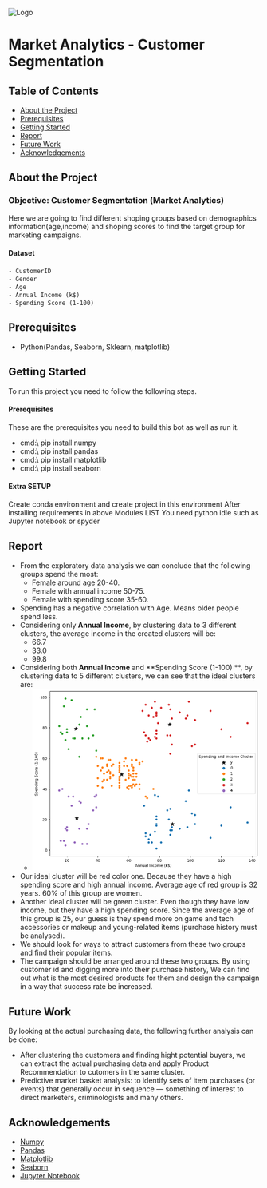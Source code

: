 
![Logo](https://miro.medium.com/v2/resize:fit:770/1*I84-PCI-kCuSkd7vDt_luQ.png)


# Market Analytics - Customer Segmentation

## Table of Contents
* [About the Project](#about-the-project)
* [Prerequisites](#Prerequisites)
* [Getting Started](#getting-started)
* [Report](#report)
* [Future Work](#Future-Work)
* [Acknowledgements](#acknowledgements)




## About the Project
### Objective: Customer Segmentation (Market Analytics)
Here we are going to find different shoping groups based on demographics information(age,income) and shoping scores to find the target group for marketing campaigns.
#### Dataset
    - CustomerID	
    - Gender	
    - Age	
    - Annual Income (k$)	
    - Spending Score (1-100)


## Prerequisites
- Python(Pandas, Seaborn, Sklearn, matplotlib)

## Getting Started
To run this project you need to follow the following steps.

#### Prerequisites
These are the prerequisites you need to build this bot as well as run it.
- cmd:\ pip install numpy
- cmd:\ pip install pandas
- cmd:\ pip install matplotlib
- cmd:\ pip install seaborn

#### Extra SETUP
Create conda environment and create project in this environment
After installing requirements in above Modules LIST
You need python idle such as Jupyter notebook or spyder

## Report
- From the exploratory data analysis we can conclude that the following groups spend the most:
  - Female around age 20-40.
  - Female with annual income 50-75.
  - Female with spending score 35-60.
- Spending has a negative correlation with Age. Means older people spend less.
- Considering only **Annual Income**, by clustering data to 3 different clusters, the average income in the created clusters will be:
  - 66.7
  - 33.0
  - 99.8
- Considering both **Annual Income** and **Spending Score (1-100) **, by clustering data to 5 different clusters, we can see that the ideal clusters are:
  - ![img.png](img.png)
- Our ideal cluster will be red color one. Because they have a high spending score and high annual income. 
Average age of red group is 32 years. 60% of this group are women. 
- Another ideal cluster will be green cluster. Even though they have low income, but they have a high spending score. 
Since the average age of this group is 25, our guess is they spend more on game and tech accessories or makeup and young-related items (purchase history must be analysed).
- We should look for ways to attract customers from these two groups and find their popular items.
- The campaign should be arranged around these two groups. By using customer id and digging more into their purchase history, 
We can find out what is the most desired products for them and design the campaign in a way that success rate be increased.

## Future Work
  By looking at the actual purchasing data, the following further analysis can be done:
  * After clustering the customers and finding hight potential buyers, we can extract the actual purchasing data and apply Product Recommendation to cutomers in the same cluster.
  * Predictive market basket analysis: to identify sets of item purchases (or events) that generally occur in sequence — something of interest to direct marketers, criminologists and many others.


## Acknowledgements
- [Numpy](#https://numpy.org/)
- [Pandas](#https://pandas.pydata.org/)
- [Matplotlib](#https://matplotlib.org/)
- [Seaborn](#https://seaborn.pydata.org/)
- [Jupyter Notebook](#jupyter.org)



